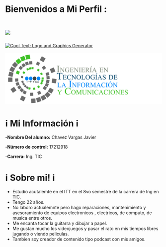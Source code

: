 # Bienvenidos a Mi Perfil : 
# ![](https://images.cooltext.com/5508535.png)
<a href="http://cooltext.com" target="_top"><img src="https://cooltext.com/images/ct_pixel.gif" width="80" height="15" alt="Cool Text: Logo and Graphics Generator" border="0" /></a>

![](https://github.com/JavierChavez/AnalisisSoftwareJavierCV/blob/main/Img/TECNOLOGIAS-DE-LA-INFORMACION-Y-COMUNICACIONES_HEADING1-2048x672.png?raw=true)


# :information_source:  Mi Información :information_source: #

-**Nombre Del alumno:** Chavez Vargas Javier

-**Número de control:** 17212918

-**Carrera:** Ing. TIC

# :information_source:  Sobre mi! :information_source: #

* Estudio acutalemte en el ITT en el 8vo semestre de la carrera de Ing en TIC.
* Tengo 22 años.
* No laboro actualemnte pero hago reparaciones, mantenimiento y asesoramiento de equipos electronicos , electricos, de computo, de musica entre otros.
* Me encanta tocar la guitarra y dibujar a papel.
* Me gustan mucho los videojuegos y pasar el rato en mis tiempos libres jugando o viendo peliculas.
* Tambien soy creador de contenido tipo podcast con mis amigos.

  




